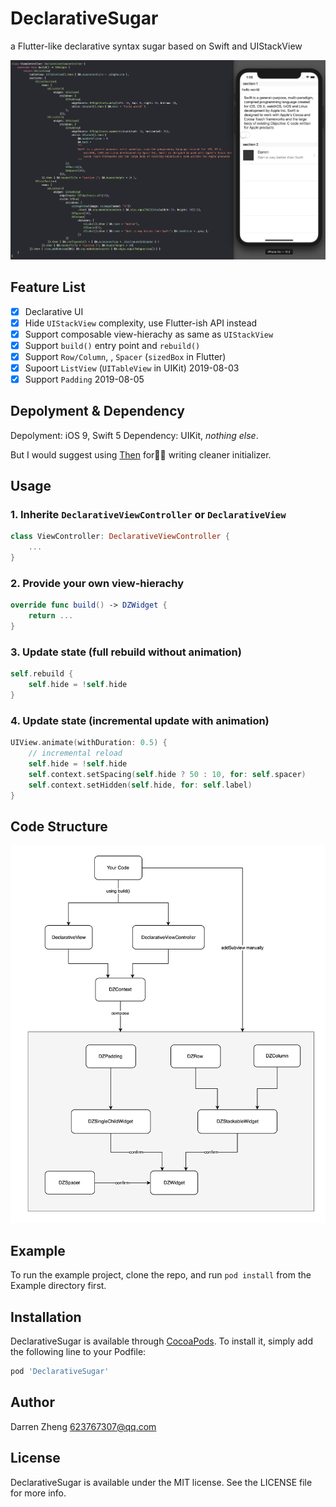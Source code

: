 # DeclarativeSugar

a Flutter-like declarative syntax sugar based on Swift and UIStackView

![](2019-08-05-13-56-56.png)

## Feature List

- [x] Declarative UI
- [x] Hide `UIStackView` complexity, use Flutter-ish API instead
- [x] Support composable view-hierachy as same as `UIStackView`
- [x] Support `build()` entry point and `rebuild()`   
- [x] Support `Row/Column`, , `Spacer` (`sizedBox` in Flutter)
- [x] Supoort `ListView` (`UITableView` in UIKit) 2019-08-03
- [x] Support `Padding` 2019-08-05

## Depolyment & Dependency

Depolyment: iOS 9, Swift 5
Dependency: UIKit, *nothing else*.

But I would suggest using [Then](https://github.com/devxoul/Then) for writing cleaner initializer.

## Usage

### 1. Inherite `DeclarativeViewController` or `DeclarativeView`

``` swift
class ViewController: DeclarativeViewController {
    ...
}
```

### 2. Provide your own view-hierachy

``` swift
override func build() -> DZWidget {
    return ...
}
```

### 3. Update state (full rebuild without animation)

``` swift
self.rebuild {
    self.hide = !self.hide
}
```

### 4. Update state (incremental update with animation)

``` swift
UIView.animate(withDuration: 0.5) {
    // incremental reload
    self.hide = !self.hide
    self.context.setSpacing(self.hide ? 50 : 10, for: self.spacer)
    self.context.setHidden(self.hide, for: self.label)
}
```

## Code Structure

![](2019-08-05-14-56-05.png)

## Example

To run the example project, clone the repo, and run `pod install` from the Example directory first.

## Installation

DeclarativeSugar is available through [CocoaPods](https://cocoapods.org). To install
it, simply add the following line to your Podfile:

```ruby
pod 'DeclarativeSugar'
```

## Author

Darren Zheng 623767307@qq.com

## License

DeclarativeSugar is available under the MIT license. See the LICENSE file for more info.
